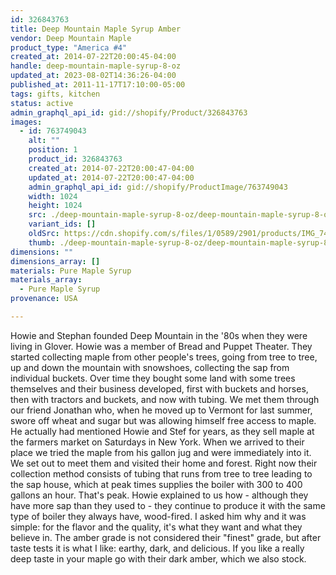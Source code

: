 ```yaml
---
id: 326843763
title: Deep Mountain Maple Syrup Amber
vendor: Deep Mountain Maple
product_type: "America #4"
created_at: 2014-07-22T20:00:45-04:00
handle: deep-mountain-maple-syrup-8-oz
updated_at: 2023-08-02T14:36:26-04:00
published_at: 2011-11-17T17:10:00-05:00
tags: gifts, kitchen
status: active
admin_graphql_api_id: gid://shopify/Product/326843763
images:
  - id: 763749043
    alt: ""
    position: 1
    product_id: 326843763
    created_at: 2014-07-22T20:00:47-04:00
    updated_at: 2014-07-22T20:00:47-04:00
    admin_graphql_api_id: gid://shopify/ProductImage/763749043
    width: 1024
    height: 1024
    src: ./deep-mountain-maple-syrup-8-oz/deep-mountain-maple-syrup-8-oz__0.jpg
    variant_ids: []
    oldSrc: https://cdn.shopify.com/s/files/1/0589/2901/products/IMG_7477.jpeg?v=1406073647
    thumb: ./deep-mountain-maple-syrup-8-oz/deep-mountain-maple-syrup-8-oz__0-thumb.jpg
dimensions: ""
dimensions_array: []
materials: Pure Maple Syrup
materials_array:
  - Pure Maple Syrup
provenance: USA

---
```


Howie and Stephan founded Deep Mountain in the '80s when they were living in Glover. Howie was a member of Bread and Puppet Theater. They started collecting maple from other people's trees, going from tree to tree, up and down the mountain with snowshoes, collecting the sap from individual buckets. Over time they bought some land with some trees themselves and their business developed, first with buckets and horses, then with tractors and buckets, and now with tubing. We met them through our friend Jonathan who, when he moved up to Vermont for last summer, swore off wheat and sugar but was allowing himself free access to maple. He actually had mentioned Howie and Stef for years, as they sell maple at the farmers market on Saturdays in New York. When we arrived to their place we tried the maple from his gallon jug and were immediately into it. We set out to meet them and visited their home and forest. Right now their collection method consists of tubing that runs from tree to tree leading to the sap house, which at peak times supplies the boiler with 300 to 400 gallons an hour. That's peak. Howie explained to us how - although they have more sap than they used to - they continue to produce it with the same type of boiler they always have, wood-fired. I asked him why and it was simple: for the flavor and the quality, it's what they want and what they believe in. The amber grade is not considered their "finest" grade, but after taste tests it is what I like: earthy, dark, and delicious. If you like a really deep taste in your maple go with their dark amber, which we also stock.